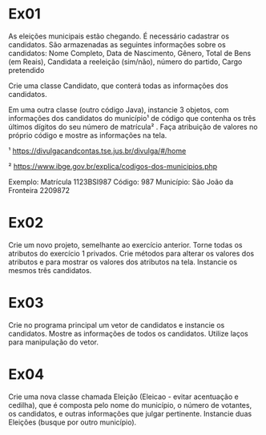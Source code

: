 # Ex01 
As eleições municipais estão chegando. É necessário cadastrar os candidatos. São armazenadas as seguintes informações sobre os candidatos: Nome Completo, Data de Nascimento, Gênero, Total de Bens (em Reais), Candidata a reeleição (sim/não), número do partido, Cargo pretendido

Crie uma classe Candidato, que conterá todas as informações dos candidatos.

Em uma outra classe (outro código Java), instancie 3 objetos, com informações dos candidatos do município¹ de código que contenha os três últimos dígitos do seu número de matrícula² . Faça atribuição de valores no próprio código e mostre as informações na tela.

¹
https://divulgacandcontas.tse.jus.br/divulga/#/home


²
https://www.ibge.gov.br/explica/codigos-dos-municipios.php

Exemplo: Matrícula 1123BSI987
Código: 987
Município: São João da Fronteira 2209872


# Ex02
Crie um novo projeto, semelhante ao exercício anterior. Torne todas os atributos do exercício 1 privados. 
Crie métodos para alterar os valores dos atributos e para mostrar os valores dos atributos na tela. 
Instancie os mesmos três candidatos.

# Ex03
Crie no programa principal um vetor de candidatos e instancie os candidatos. Mostre as informações de todos os candidatos. Utilize laços para manipulação do vetor.

# Ex04
Crie uma nova classe chamada Eleição (Eleicao - evitar acentuação e cedilha), que é composta pelo nome do município, o número de votantes, os candidatos, e outras informações que julgar pertinente. Instancie duas Eleições (busque por outro município).
